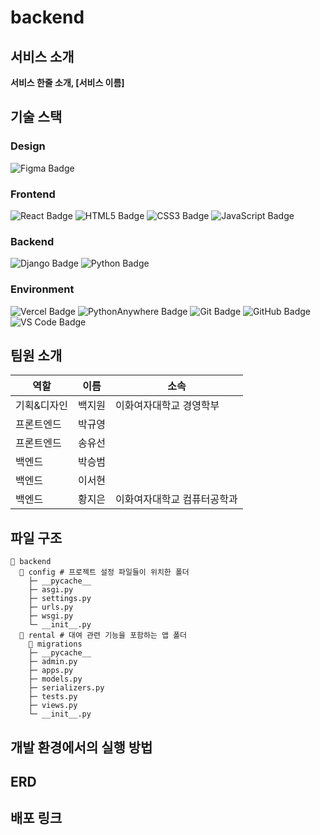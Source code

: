 # backend

## 서비스 소개
**서비스 한줄 소개, [서비스 이름]**



## 기술 스택

### Design
<img src='https://img.shields.io/badge/figma-%23F24E1E.svg?style=for-the-badge&logo=figma&logoColor=white' alt='Figma Badge' />

### Frontend
<img src='https://img.shields.io/badge/react-%2320232a.svg?style=for-the-badge&logo=react&logoColor=%2361DAFB' alt='React Badge' /> <img src='https://img.shields.io/badge/html5-%23E34F26.svg?style=for-the-badge&logo=html5&logoColor=white' alt='HTML5 Badge' /> <img src='https://img.shields.io/badge/css3-%231572B6.svg?style=for-the-badge&logo=css3&logoColor=white' alt='CSS3 Badge' /> <img src='https://img.shields.io/badge/javascript-%23323330.svg?style=for-the-badge&logo=javascript&logoColor=%23F7DF1E' alt='JavaScript Badge' />

### Backend
<img src='https://img.shields.io/badge/django-%23092E20.svg?style=for-the-badge&logo=django&logoColor=white' alt='Django Badge' /> <img src='https://img.shields.io/badge/python-3670A0?style=for-the-badge&logo=python&logoColor=ffdd54' alt='Python Badge' />

### Environment
<img src='https://img.shields.io/badge/vercel-%23000000.svg?style=for-the-badge&logo=vercel&logoColor=white' alt='Vercel Badge' /> <img src='https://img.shields.io/badge/pythonanywhere-%232F9FD7.svg?style=for-the-badge&logo=pythonanywhere&logoColor=151515' alt='PythonAnywhere Badge' />  <img src='https://img.shields.io/badge/git-%23F05033.svg?style=for-the-badge&logo=git&logoColor=white' alt='Git Badge' /> <img src='https://img.shields.io/badge/github-%23121011.svg?style=for-the-badge&logo=github&logoColor=white' alt='GitHub Badge' /> <img src='https://img.shields.io/badge/Visual%20Studio%20Code-0078d7.svg?style=for-the-badge&logo=visual-studio-code&logoColor=white' alt='VS Code Badge' /> 



## 팀원 소개

|역할|이름|소속|
|------|---|---|
|기획&디자인|백지원|이화여자대학교 경영학부|
|프론트엔드|박규영| |
|프론트엔드|송유선| |
|백엔드|박승범| |
|백엔드|이서현| |
|백엔드|황지은|이화여자대학교 컴퓨터공학과|

## 파일 구조

```plaintext
📂 backend
  📂 config # 프로젝트 설정 파일들이 위치한 폴더
    ├─ __pycache__
    ├─ asgi.py
    ├─ settings.py
    ├─ urls.py
    ├─ wsgi.py
    └─ __init__.py
  📂 rental # 대여 관련 기능을 포함하는 앱 폴더
    📂 migrations
    ├─ __pycache__
    ├─ admin.py
    ├─ apps.py
    ├─ models.py
    ├─ serializers.py
    ├─ tests.py
    ├─ views.py
    └─ __init__.py
```

## 개발 환경에서의 실행 방법
## ERD
## 배포 링크 
